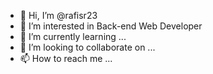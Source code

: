 - 👋 Hi, I’m @rafisr23
- 👀 I’m interested in Back-end Web Developer
- 🌱 I’m currently learning ...
- 💞️ I’m looking to collaborate on ...
- 📫 How to reach me ...

<!---
rafisr23/rafisr23 is a ✨ special ✨ repository because its `README.md` (this file) appears on your GitHub profile.
You can click the Preview link to take a look at your changes.
--->
